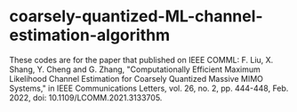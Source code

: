 # coarsely-quantized-ML-channel-estimation-algorithm
These codes are for the paper that published on IEEE COMML:  F. Liu, X. Shang, Y. Cheng and G. Zhang, "Computationally Efficient Maximum Likelihood Channel Estimation for Coarsely Quantized Massive MIMO Systems," in IEEE Communications Letters, vol. 26, no. 2, pp. 444-448, Feb. 2022, doi: 10.1109/LCOMM.2021.3133705.
